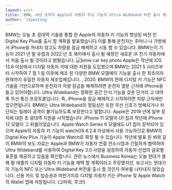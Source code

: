 ```yaml
---
layout: post
title: 'BMW, 내년 초까지 Apple의 자동차 주요 기능의 Ultra Wideband 버전 출시 계획 발표'
author: 'itposting'
---
```


BMW는 오늘 초 광대역 기술을 통합 한 Apple의 자동차 키 기능의 향상된 버전 인 Digital Key Plus를 출시 할 계획을 발표했습니다.이를 통해 운전자는 주머니 나 가방에서 iPhone을 꺼내지 않고도 차량을 잠금 해제하고 시동 할 수 있습니다.
 BMW는이 기능이 2021 년 말 유럽과 2022 년 초 북미에서 출시 될 예정인 새로운 iX 전기 자동차에서 처음 출시 될 것이라고 밝혔습니다.
![bmw car key photo](https://images.macrumors.com/t/IrY6zyY7edotd9kGDJu4vUgKwxs=/2500x0/filters:no_upscale():quality(90)/article-new/2021/01/bmw-car-key-photo.jpg)
Apple은 작년에 iOS 13.6 이상에서 디지털 자동차 키에 대한 지원을 도입했으며 BMW는 2021 5 시리즈부터 시작하여 7 월 1 일 이후에 제조 된 다양한 BMW 모델에이 기능을 출시 한 최초이자 현재까지 유일한 자동차 제조업체입니다.
 , 2020. BMW의 현재 디지털 키 기능은 NFC 기술을 기반으로하며 운전자가 차량 잠금을 해제하려면 운전자 옆문 근처에 iPhone을 들고 있어야합니다.
Ultra Wideband는 정확한 공간 인식 기능을 갖춘 단거리 고 대역폭 무선 통신 프로토콜입니다. 즉, iPhone을 잠금 해제하고 시작하려면 차량 근처에만 있으면됩니다.
 BMW는 Ultra Wideband의 정밀성은 또한 무선 신호가 방해되거나 차단되는 릴레이 공격이 불가능하도록 보장한다고 말합니다.
Apple은 2019 년에 일부 장치에 대한 초 광대역 지원을 시작했습니다 .iPhone 11 모델의 U1 칩과 작년에 iPhone 12 모델이 그 뒤를이었습니다.
 Apple Watch Series 6 모델에도 U1 칩이 장착되어 있으며 Apple의 자동차 키 기능이 watchOS 6.2.8 이상에서 사용 가능하므로 BMW의 Digital Key Plus 기능이 Apple Watch로 확장 될 수 있습니다.
작년에 발표 된 바와 같이 BMW의 보도 자료는 Apple과 BMW가 자동차 연결 컨소시엄과 긴밀하게 협력하여 Ultra Wideband를 사용하여 Digital Key 3.0 사양을 설정하여 자동차 산업의 글로벌 표준을 제공하고 있음을 확인합니다.
관련 뉴스에서 Business Korea는 오늘 현대가 올해 말 애플의 디지털 자동차 키 기능을 채택 할 계획이라고 주장했지만, 보고서는 현대가이 기능의 NFC 또는 Ultra Wideband 버전을 출시 할 것인지 여부를 나타내지 않았습니다.
 신용 카드 및 탑승권과 마찬가지로 디지털 자동차 키는 iPhone 및 Apple Watch의 Wallet 앱에 저장됩니다.
(고마워, 루크!)
